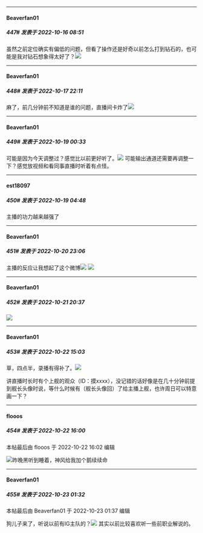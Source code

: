 

*****

####  Beaverfan01  
##### 447#       发表于 2022-10-16 08:51

虽然之前定位确实有偏低的问题，但看了操作还是好奇以前怎么打到钻石的，也可能是我对钻石想象得太好了？<img src="https://static.saraba1st.com/image/smiley/face2017/007.png" referrerpolicy="no-referrer">



*****

####  Beaverfan01  
##### 448#       发表于 2022-10-17 22:11

麻了，前几分钟前不知道是谁的问题，直播间卡炸了<img src="https://static.saraba1st.com/image/smiley/face2017/012.png" referrerpolicy="no-referrer">



*****

####  Beaverfan01  
##### 449#       发表于 2022-10-19 00:33

可能是因为今天调整过？感觉比以前更好听了。<img src="https://static.saraba1st.com/image/smiley/face2017/072.png" referrerpolicy="no-referrer">
可能输出通道还需要再调整一下？感觉放视频和看同事直播时听着有点怪。



*****

####  est18097  
##### 450#       发表于 2022-10-19 04:48

主播的功力越来越强了



*****

####  Beaverfan01  
##### 451#       发表于 2022-10-20 23:06

主播的反应让我想起了这个微博<img src="https://static.saraba1st.com/image/smiley/face2017/012.png" referrerpolicy="no-referrer">
<img src="https://p.sda1.dev/7/cd49c302af1e6beb267a3beec23bed01/CMP_20221020230556468.jpg" referrerpolicy="no-referrer">



*****

####  Beaverfan01  
##### 452#       发表于 2022-10-21 20:37

<img src="https://static.saraba1st.com/image/smiley/face2017/026.png" referrerpolicy="no-referrer">



*****

####  Beaverfan01  
##### 453#       发表于 2022-10-22 15:03

草，四点半，录播有得补了。<img src="https://static.saraba1st.com/image/smiley/face2017/012.png" referrerpolicy="no-referrer">

讲直播时长时有个上舰的观众（ID：摸xxxx），没记错的话好像是在几十分钟前提到舰长头像时说，等什么时候有（舰长头像回）了给主播上舰，也许周日可以特意画一下？



*****

####  flooos  
##### 454#       发表于 2022-10-22 16:00

 本帖最后由 flooos 于 2022-10-22 16:02 编辑 

<img src="https://static.saraba1st.com/image/smiley/face2017/210.gif" referrerpolicy="no-referrer">昨晚黑听到睡着，神风给我加个鹅续续命



*****

####  Beaverfan01  
##### 455#       发表于 2022-10-23 01:32

 本帖最后由 Beaverfan01 于 2022-10-23 01:37 编辑 

狗儿子来了，听说以前有IG主队的？<img src="https://static.saraba1st.com/image/smiley/face2017/105.png" referrerpolicy="no-referrer">
其实以前比较喜欢听一些前职业解说的。

